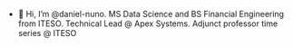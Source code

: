 - 👋 Hi, I’m @daniel-nuno. MS Data Science and BS Financial Engineering from ITESO. Technical Lead @ Apex Systems. Adjunct professor time series @ ITESO

<!---
daniel-nuno/daniel-nuno is a ✨ special ✨ repository because its `README.md` (this file) appears on your GitHub profile.
You can click the Preview link to take a look at your changes.
--->
